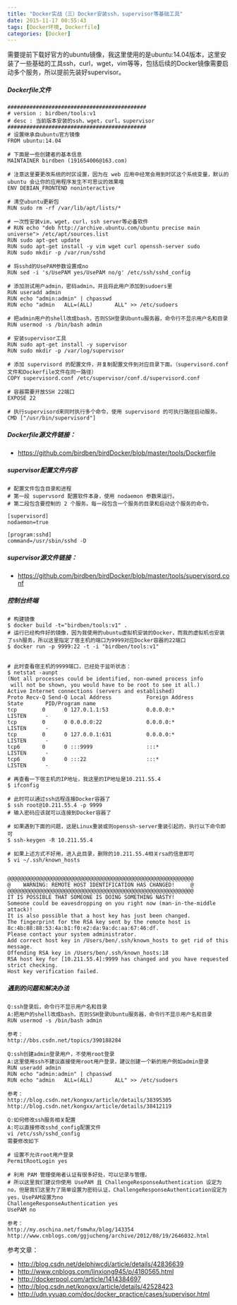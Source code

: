 ```yaml
---
title: "Docker实战（三）Docker安装ssh，supervisor等基础工具"
date: 2015-11-17 00:55:43
tags: [Docker环境, Dockerfile]
categories: [Docker]
---
```


需要提前下载好官方的ubuntu镜像，我这里使用的是ubuntu:14.04版本，这里安装了一些基础的工具ssh，curl，wget，vim等等，包括后续的Docker镜像需要启动多个服务，所以提前先装好supervisor。

##### Dockerfile文件
```
############################################
# version : birdben/tools:v1
# desc : 当前版本安装的ssh，wget，curl，supervisor 
############################################
# 设置继承自ubuntu官方镜像
FROM ubuntu:14.04

# 下面是一些创建者的基本信息
MAINTAINER birdben (191654006@163.com)

# 注意这里要更改系统的时区设置，因为在 web 应用中经常会用到时区这个系统变量，默认的 ubuntu 会让你的应用程序发生不可思议的效果哦
ENV DEBIAN_FRONTEND noninteractive

# 清空ubuntu更新包
RUN sudo rm -rf /var/lib/apt/lists/*

# 一次性安装vim，wget，curl，ssh server等必备软件
# RUN echo "deb http://archive.ubuntu.com/ubuntu precise main universe"> /etc/apt/sources.list
RUN sudo apt-get update
RUN sudo apt-get install -y vim wget curl openssh-server sudo
RUN sudo mkdir -p /var/run/sshd

# 将sshd的UsePAM参数设置成no
RUN sed -i 's/UsePAM yes/UsePAM no/g' /etc/ssh/sshd_config

# 添加测试用户admin，密码admin，并且将此用户添加到sudoers里
RUN useradd admin
RUN echo "admin:admin" | chpasswd
RUN echo "admin   ALL=(ALL)       ALL" >> /etc/sudoers

# 把admin用户的shell改成bash，否则SSH登录Ubuntu服务器，命令行不显示用户名和目录 
RUN usermod -s /bin/bash admin

# 安装supervisor工具
RUN sudo apt-get install -y supervisor
RUN sudo mkdir -p /var/log/supervisor

# 添加 supervisord 的配置文件，并复制配置文件到对应目录下面。（supervisord.conf文件和Dockerfile文件在同一路径）
COPY supervisord.conf /etc/supervisor/conf.d/supervisord.conf

# 容器需要开放SSH 22端口
EXPOSE 22

# 执行supervisord来同时执行多个命令，使用 supervisord 的可执行路径启动服务。
CMD ["/usr/bin/supervisord"]```

##### Dockerfile源文件链接：

- https://github.com/birdben/birdDocker/blob/master/tools/Dockerfile

##### supervisor配置文件内容

```
# 配置文件包含目录和进程
# 第一段 supervsord 配置软件本身，使用 nodaemon 参数来运行。
# 第二段包含要控制的 2 个服务。每一段包含一个服务的目录和启动这个服务的命令。

[supervisord]
nodaemon=true

[program:sshd]
command=/usr/sbin/sshd -D
```

##### supervisor源文件链接：

- https://github.com/birdben/birdDocker/blob/master/tools/supervisord.conf

##### 控制台终端
```
# 构建镜像
$ docker build -t="birdben/tools:v1" .
# 运行已经构件好的镜像，因为我使用的ubuntu虚拟机安装的Docker，而我的虚拟机也安装了ssh服务，所以这里指定了宿主机的端口为9999对应Docker容器的22端口
$ docker run -p 9999:22 -t -i "birdben/tools:v1"


# 此时查看宿主机的9999端口，已经处于监听状态：
$ netstat -aunpt(Not all processes could be identified, non-owned process info will not be shown, you would have to be root to see it all.)Active Internet connections (servers and established)Proto Recv-Q Send-Q Local Address           Foreign Address         State       PID/Program nametcp        0      0 127.0.1.1:53            0.0.0.0:*               LISTEN      -               tcp        0      0 0.0.0.0:22              0.0.0.0:*               LISTEN      -               tcp        0      0 127.0.0.1:631           0.0.0.0:*               LISTEN      -               tcp6       0      0 :::9999                 :::*                    LISTEN      -               tcp6       0      0 :::22                   :::*                    LISTEN      -   

# 再查看一下宿主机的IP地址，我这里的IP地址是10.211.55.4
$ ifconfig

# 此时可以通过ssh远程连接Docker容器了
$ ssh root@10.211.55.4 -p 9999
# 输入密码应该就可以连接到Docker容器了

# 如果遇到下面的问题，这是Linux重装或则openssh-server重装引起的，执行以下命令即可
$ ssh-keygen -R 10.211.55.4

# 如果上述方式不好用，进入此目录，删除的10.211.55.4相关rsa的信息即可
$ vi ~/.ssh/known_hosts


@@@@@@@@@@@@@@@@@@@@@@@@@@@@@@@@@@@@@@@@@@@@@@@@@@@@@@@@@@@
@    WARNING: REMOTE HOST IDENTIFICATION HAS CHANGED!     @
@@@@@@@@@@@@@@@@@@@@@@@@@@@@@@@@@@@@@@@@@@@@@@@@@@@@@@@@@@@
IT IS POSSIBLE THAT SOMEONE IS DOING SOMETHING NASTY!
Someone could be eavesdropping on you right now (man-in-the-middle attack)!
It is also possible that a host key has just been changed.
The fingerprint for the RSA key sent by the remote host is
8c:4b:88:88:53:4a:b1:f0:e2:da:9a:dc:aa:67:46:df.
Please contact your system administrator.
Add correct host key in /Users/ben/.ssh/known_hosts to get rid of this message.
Offending RSA key in /Users/ben/.ssh/known_hosts:18
RSA host key for [10.211.55.4]:9999 has changed and you have requested strict checking.
Host key verification failed.
```

##### 遇到的问题和解决办法
```
Q:ssh登录后，命令行不显示用户名和目录
A:把用户的shell改成bash，否则SSH登录Ubuntu服务器，命令行不显示用户名和目录
RUN usermod -s /bin/bash admin

参考：
http://bbs.csdn.net/topics/390188284

Q:ssh创建admin登录用户，不使用root登录
A:这里使用ssh不建议直接使用root用户登录，建议创建一个新的用户例如admin登录
RUN useradd admin
RUN echo "admin:admin" | chpasswd
RUN echo "admin   ALL=(ALL)       ALL" >> /etc/sudoers

参考：
http://blog.csdn.net/kongxx/article/details/38395305
http://blog.csdn.net/kongxx/article/details/38412119

Q:如何修改ssh服务相关配置
A:可以直接修改sshd_config配置文件
vi /etc/ssh/sshd_config
需要修改如下

# 设置不允许root用户登录
PermitRootLogin yes

# 利用 PAM 管理使用者认证有很多好处，可以记录与管理。
# 所以这里我们建议你使用 UsePAM 且 ChallengeResponseAuthentication 设定为 no，但是我们这里为了简单设置为密码认证，ChallengeResponseAuthentication设定为yes，UsePAM设置为no
ChallengeResponseAuthentication yes
UsePAM no

参考：
http://my.oschina.net/fsmwhx/blog/143354
http://www.cnblogs.com/ggjucheng/archive/2012/08/19/2646032.html
```


参考文章：

- http://blog.csdn.net/delphiwcdj/article/details/42836639
- http://www.cnblogs.com/linxiong945/p/4180565.html
- http://dockerpool.com/article/1414384697
- http://blog.csdn.net/kongxx/article/details/42528423
- http://udn.yyuap.com/doc/docker_practice/cases/supervisor.html

